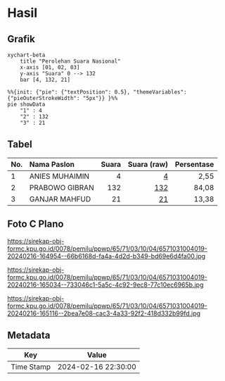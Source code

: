 # Hasil

## Grafik

```mermaid
xychart-beta
    title "Perolehan Suara Nasional"
    x-axis [01, 02, 03]
    y-axis "Suara" 0 --> 132
    bar [4, 132, 21]
```

```mermaid
%%{init: {"pie": {"textPosition": 0.5}, "themeVariables": {"pieOuterStrokeWidth": "5px"}} }%%
pie showData
    "1" : 4
    "2" : 132
    "3" : 21
```

## Tabel

| No. | Nama Paslon    | Suara | Suara (raw) | Persentase |
|:--- |:-------------- | -----:| -----------:| ----------:|
| 1   | ANIES MUHAIMIN | 4     | [4][p-1]    | 2,55       |
| 2   | PRABOWO GIBRAN | 132   | [132][p-2]  | 84,08      |
| 3   | GANJAR MAHFUD  | 21    | [21][p-3]   | 13,38      |


[p-1]: https://github.com/gigit-pemilu/pemilu-2024/blob/main/pilpres/hitung-suara/sub/65-kalimantan-utara/sub/71-kota-tarakan/sub/03-tarakan-timur/sub/1004-kampung-enam/sub/019-tps/sub/paslon-1.txt
[p-2]: https://github.com/gigit-pemilu/pemilu-2024/blob/main/pilpres/hitung-suara/sub/65-kalimantan-utara/sub/71-kota-tarakan/sub/03-tarakan-timur/sub/1004-kampung-enam/sub/019-tps/sub/paslon-2.txt
[p-3]: https://github.com/gigit-pemilu/pemilu-2024/blob/main/pilpres/hitung-suara/sub/65-kalimantan-utara/sub/71-kota-tarakan/sub/03-tarakan-timur/sub/1004-kampung-enam/sub/019-tps/sub/paslon-3.txt

## Foto C Plano

https://sirekap-obj-formc.kpu.go.id/0078/pemilu/ppwp/65/71/03/10/04/6571031004019-20240216-164954--66b6168d-fa4a-4d2d-b349-bd69e6d4fa00.jpg

https://sirekap-obj-formc.kpu.go.id/0078/pemilu/ppwp/65/71/03/10/04/6571031004019-20240216-165034--733046c1-5a5c-4c92-9ec8-77c10ec6965b.jpg

https://sirekap-obj-formc.kpu.go.id/0078/pemilu/ppwp/65/71/03/10/04/6571031004019-20240216-165116--2bea7e08-cac3-4a33-92f2-418d332b99fd.jpg


## Metadata

| Key        | Value               |
| ---------- | ------------------- |
| Time Stamp | 2024-02-16 22:30:00 |




